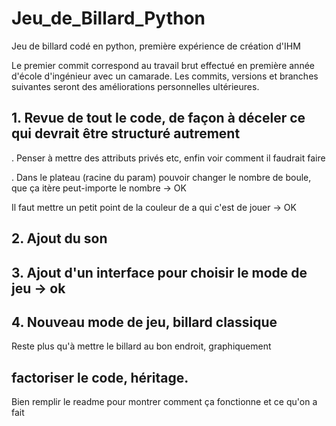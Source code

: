 # Jeu_de_Billard_Python
Jeu de billard codé en python, première expérience de création d'IHM

Le premier commit correspond au travail brut effectué en première année d'école d'ingénieur avec un camarade. 
Les commits, versions et branches suivantes seront des améliorations personnelles ultérieures. 


## 1. Revue de tout le code, de façon à déceler ce qui devrait être structuré autrement

. Penser à mettre des attributs privés etc, enfin voir comment il faudrait faire

. Dans le plateau (racine du param) pouvoir changer le nombre de boule, que ça itère peut-importe le nombre -> OK

Il faut mettre un petit point de la couleur de a qui c'est de jouer -> OK

## 2. Ajout du son 

## 3. Ajout d'un interface pour choisir le mode de jeu -> ok

## 4. Nouveau mode de jeu, billard classique
Reste plus qu'à mettre le billard au bon endroit, graphiquement 

## factoriser le code, héritage. 

Bien remplir le readme pour montrer comment ça fonctionne et ce qu'on a fait 